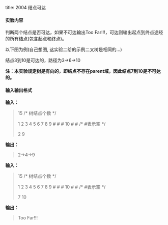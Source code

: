title: 2004 结点可达 

#### 实验内容

判断两个结点是否可达，如果不可达输出Too Far!!!，可达则输出起点到终点途经的所有结点(包含起点和终点)。

以下图为例(自己想图, 这实验二给的示例二叉树是相同的...)

结点3到10是可达的，路径为3->6->10

**注：本实验规定树是有向的，即结点不存在parent域，因此结点7到10是不可达的。**

#### 输入输出格式

**输入：**

> 15 /* 树结点个数 */
> 
> 1 2 3 4 5 6 7 8 9 # # # 10 # # /* #表示空 */
> 
> 2 9

**输出：**

> 2->4->9

**输入：**

> 15 /* 树结点个数 */
> 
> 1 2 3 4 5 6 7 8 9 # # # 10 # # /* #表示空 */
> 
> 7 10

**输出：**

> Too Far!!!
